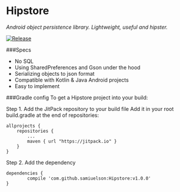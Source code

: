 # Hipstore
_Android object persistence library. Lightweight, useful and hipster._

[![Release](https://jitpack.io/v/samiuelson/Hipstore.svg?style=flat-square)](https://jitpack.io/#samiuelson/Hipstore)

###Specs
* No SQL
* Using SharedPreferences and Gson under the hood
* Serializing objects to json format
* Compatible with Kotlin & Java Android projects
* Easy to implement

###Gradle config
To get a Hipstore project into your build:

Step 1. Add the JitPack repository to your build file
Add it in your root build.gradle at the end of repositories:

	allprojects {
		repositories {
			...
			maven { url "https://jitpack.io" }
		}
	}
Step 2. Add the dependency

	dependencies {
	        compile 'com.github.samiuelson:Hipstore:v1.0.0'
	}
